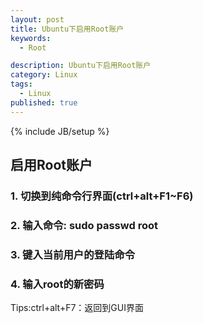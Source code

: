 ```yaml
---
layout: post
title: Ubuntu下启用Root账户
keywords:
  - Root

description: Ubuntu下启用Root账户
category: Linux
tags:
  - Linux
published: true
---
```

{% include JB/setup %}



<!--more-->
## 启用Root账户
### 1. 切换到纯命令行界面(ctrl+alt+F1~F6)
### 2. 输入命令: sudo passwd root
### 3. 键入当前用户的登陆命令
### 4. 输入root的新密码

Tips:ctrl+alt+F7：返回到GUI界面 